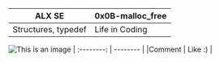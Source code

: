|   ALX SE   |  0x0B-malloc_free  |
| :--------: | -------- |
| Structures, typedef     | Life in Coding      |
  ![This is an image](https://myoctocat.com/assets/images/base-octocat.svg)
| :--------: | -------- |
|Comment      | Like :)     |
